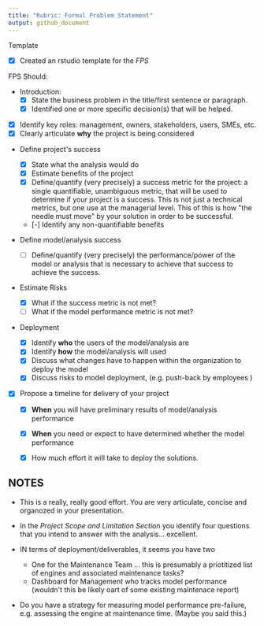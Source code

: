 ```yaml
---
title: "Rubric: Formal Problem Statement"
output: github_document
---
```


Template
 - [x] Created an rstudio template for the *FPS*
 
FPS Should:

 - Introduction: 
   - [x] State the business problem in the title/first sentence or paragraph.
   - [x] Identified one or more specific decision(s) that will be helped. 
   
 - [x] Identify key roles: management, owners, stakeholders, users, SMEs, etc.
 - [x] Clearly articulate **why** the project is being considered

 - Define project's success
   - [x] State what the analysis would do
   - [x] Estimate benefits of the project 
   - [x] Define/quantify (very precisely) a success metric for the project: a single quantifiable, unambiguous 
     metric, that will be used to determine if your project is a success. This is
     not just a technical metrics, but one use at the managerial level. This of
     this is how "the needle must move" by your solution in order to be successful.
   - [-] Identify any non-quantifiable benefits 
     
 - Define model/analysis success 
   - [ ] Define/quantify (very precisely) the performance/power of the model or analysis that 
     is necessary to achieve that success to achieve the success.

 - Estimate Risks
   - [x] What if the success metric is not met?
   - [ ] What if the model performance metric is not met?

 - Deployment
   - [x] Identify **who** the users of the model/analysis are 
   - [x] Identify **how** the model/analysis will used 
   - [x] Discuss what changes have to happen within the organization to deploy the model
   - [x] Discuss risks to model deployment, (e.g. push-back by employees )

 - [x] Propose a timeline for delivery of your project
   - [x] **When** you will have preliminary results of model/analysis performance
   - [x] **When** you need or expect to have determined whether the model performance 
   - [x] How much effort it will take to deploy the solutions.


## NOTES

 - This is a really, really good effort. You are very articulate, concise and 
   organozed in your presentation.  
   
 - In the *Project Scope and Limitation Section* you identify four questions that 
   you intend to answer with the analysis... excellent.
   
 - IN terms of deployment/deliverables, it seems you have two
   - One for the Maintenance Team ... this is presumably a priotitized list of 
     engines and associated maintenance tasks?  
   - Dashboard for Management who tracks model performance (wouldn't this be likely
     oart of some existing maintenace report)
 
 - Do you have a strategy for measuring model performance pre-failure, e.g. 
   assessing the engine at maintenance time.  (Maybe you said this.)
     